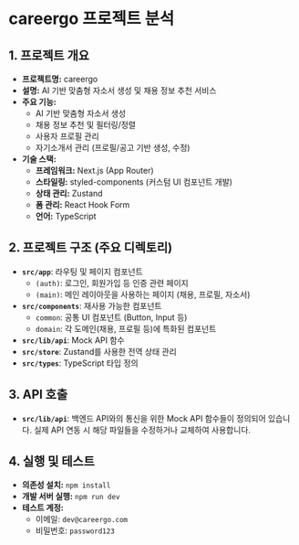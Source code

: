 # careergo 프로젝트 분석

## 1. 프로젝트 개요

- **프로젝트명:** careergo
- **설명:** AI 기반 맞춤형 자소서 생성 및 채용 정보 추천 서비스
- **주요 기능:**
    - AI 기반 맞춤형 자소서 생성
    - 채용 정보 추천 및 필터링/정렬
    - 사용자 프로필 관리
    - 자기소개서 관리 (프로필/공고 기반 생성, 수정)
- **기술 스택:**
    - **프레임워크:** Next.js (App Router)
    - **스타일링:** styled-components (커스텀 UI 컴포넌트 개발)
    - **상태 관리:** Zustand
    - **폼 관리:** React Hook Form
    - **언어:** TypeScript

## 2. 프로젝트 구조 (주요 디렉토리)

- **`src/app`**: 라우팅 및 페이지 컴포넌트
    - `(auth)`: 로그인, 회원가입 등 인증 관련 페이지
    - `(main)`: 메인 레이아웃을 사용하는 페이지 (채용, 프로필, 자소서)
- **`src/components`**: 재사용 가능한 컴포넌트
    - `common`: 공통 UI 컴포넌트 (Button, Input 등)
    - `domain`: 각 도메인(채용, 프로필 등)에 특화된 컴포넌트
- **`src/lib/api`**: Mock API 함수
- **`src/store`**: Zustand를 사용한 전역 상태 관리
- **`src/types`**: TypeScript 타입 정의

## 3. API 호출

- **`src/lib/api`**: 백엔드 API와의 통신을 위한 Mock API 함수들이 정의되어 있습니다. 실제 API 연동 시 해당 파일들을 수정하거나 교체하여 사용합니다.

## 4. 실행 및 테스트

- **의존성 설치:** `npm install`
- **개발 서버 실행:** `npm run dev`
- **테스트 계정:**
    - 이메일: `dev@careergo.com`
    - 비밀번호: `password123`